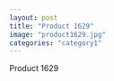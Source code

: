 ```yaml
---
layout: post
title: "Product 1629"
image: "product1629.jpg"
categories: "category1"
---
```

Product 1629

